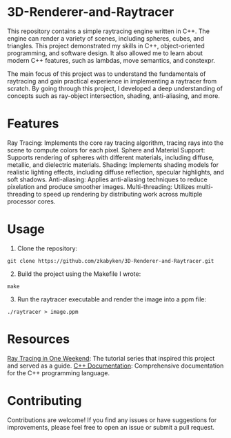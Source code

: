 # 3D-Renderer-and-Raytracer

This repository contains a simple raytracing engine written in C++. The engine can render a variety of scenes, including spheres, cubes, and triangles. This project demonstrated my skills in C++, object-oriented programming, and software design. It also allowed me to learn about modern C++ features, such as lambdas, move semantics, and constexpr.

The main focus of this project was to understand the fundamentals of raytracing and gain practical experience in implementing a raytracer from scratch. By going through this project, I developed a deep understanding of concepts such as ray-object intersection, shading, anti-aliasing, and more.

# Features

Ray Tracing: Implements the core ray tracing algorithm, tracing rays into the scene to compute colors for each pixel.
Sphere and Material Support: Supports rendering of spheres with different materials, including diffuse, metallic, and dielectric materials.
Shading: Implements shading models for realistic lighting effects, including diffuse reflection, specular highlights, and soft shadows.
Anti-aliasing: Applies anti-aliasing techniques to reduce pixelation and produce smoother images.
Multi-threading: Utilizes multi-threading to speed up rendering by distributing work across multiple processor cores.

# Usage

1. Clone the repository:

`git clone https://github.com/zkabyken/3D-Renderer-and-Raytracer.git`

2. Build the project using the Makefile I wrote:

`make`

3. Run the raytracer executable and render the image into a ppm file:

`./raytracer > image.ppm`

# Resources 

[Ray Tracing in One Weekend](https://raytracing.github.io/books/RayTracingInOneWeekend.html#thevec3class): The tutorial series that inspired this project and served as a guide.
[C++ Documentation](https://en.cppreference.com/w/): Comprehensive documentation for the C++ programming language.


# Contributing

Contributions are welcome! If you find any issues or have suggestions for improvements, please feel free to open an issue or submit a pull request.

